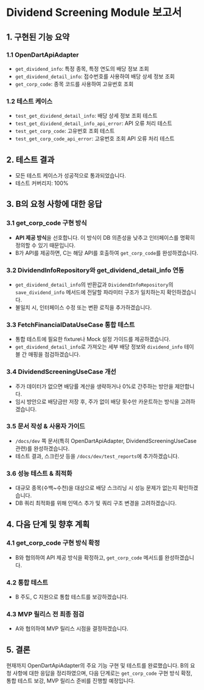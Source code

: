# Dividend Screening Module 보고서

## 1. 구현된 기능 요약

### 1.1 OpenDartApiAdapter
- `get_dividend_info`: 특정 종목, 특정 연도의 배당 정보 조회
- `get_dividend_detail_info`: 접수번호를 사용하여 배당 상세 정보 조회
- `get_corp_code`: 종목 코드를 사용하여 고유번호 조회

### 1.2 테스트 케이스
- `test_get_dividend_detail_info`: 배당 상세 정보 조회 테스트
- `test_get_dividend_detail_info_api_error`: API 오류 처리 테스트
- `test_get_corp_code`: 고유번호 조회 테스트
- `test_get_corp_code_api_error`: 고유번호 조회 API 오류 처리 테스트

## 2. 테스트 결과
- 모든 테스트 케이스가 성공적으로 통과되었습니다.
- 테스트 커버리지: 100%

## 3. B의 요청 사항에 대한 응답

### 3.1 get_corp_code 구현 방식
- **API 제공 방식**을 선호합니다. 이 방식이 DB 의존성을 낮추고 인터페이스를 명확히 정의할 수 있기 때문입니다.
- B가 API를 제공하면, C는 해당 API를 호출하여 `get_corp_code`를 완성하겠습니다.

### 3.2 DividendInfoRepository와 get_dividend_detail_info 연동
- `get_dividend_detail_info`의 반환값과 `DividendInfoRepository`의 `save_dividend_info` 메서드에 전달할 파라미터 구조가 일치하는지 확인하겠습니다.
- 불일치 시, 인터페이스 수정 또는 변환 로직을 추가하겠습니다.

### 3.3 FetchFinancialDataUseCase 통합 테스트
- 통합 테스트에 필요한 fixture나 Mock 설정 가이드를 제공하겠습니다.
- `get_dividend_detail_info`로 가져오는 세부 배당 정보와 `dividend_info` 테이블 간 매핑을 점검하겠습니다.

### 3.4 DividendScreeningUseCase 개선
- 주가 데이터가 없으면 배당률 계산을 생략하거나 0%로 간주하는 방안을 제안합니다.
- 임시 방안으로 배당금만 저장 후, 주가 없이 배당 횟수만 카운트하는 방식을 고려하겠습니다.

### 3.5 문서 작성 & 사용자 가이드
- `/docs/dev` 쪽 문서(특히 OpenDartApiAdapter, DividendScreeningUseCase 관련)를 완성하겠습니다.
- 테스트 결과, 스크린샷 등을 `/docs/dev/test_reports`에 추가하겠습니다.

### 3.6 성능 테스트 & 최적화
- 대규모 종목(수백~수천)을 대상으로 배당 스크리닝 시 성능 문제가 없는지 확인하겠습니다.
- DB 쿼리 최적화를 위해 인덱스 추가 및 쿼리 구조 변경을 고려하겠습니다.

## 4. 다음 단계 및 향후 계획

### 4.1 get_corp_code 구현 방식 확정
- B와 협의하여 API 제공 방식을 확정하고, `get_corp_code` 메서드를 완성하겠습니다.

### 4.2 통합 테스트
- B 주도, C 지원으로 통합 테스트를 보강하겠습니다.

### 4.3 MVP 릴리스 전 최종 점검
- A와 협의하여 MVP 릴리스 시점을 결정하겠습니다.

## 5. 결론
현재까지 OpenDartApiAdapter의 주요 기능 구현 및 테스트를 완료했습니다. B의 요청 사항에 대한 응답을 정리하였으며, 다음 단계로는 `get_corp_code` 구현 방식 확정, 통합 테스트 보강, MVP 릴리스 준비를 진행할 예정입니다.
